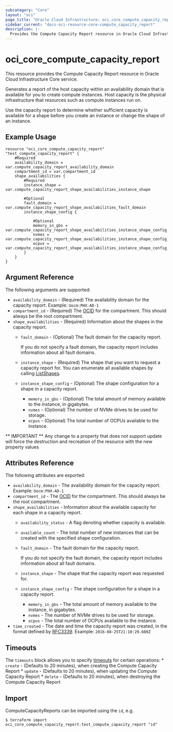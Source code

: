 ```yaml
---
subcategory: "Core"
layout: "oci"
page_title: "Oracle Cloud Infrastructure: oci_core_compute_capacity_report"
sidebar_current: "docs-oci-resource-core-compute_capacity_report"
description: |-
  Provides the Compute Capacity Report resource in Oracle Cloud Infrastructure Core service
---
```


# oci_core_compute_capacity_report
This resource provides the Compute Capacity Report resource in Oracle Cloud Infrastructure Core service.

Generates a report of the host capacity within an availability domain that is available for you
to create compute instances. Host capacity is the physical infrastructure that resources such as compute
instances run on.

Use the capacity report to determine whether sufficient capacity is available for a shape before
you create an instance or change the shape of an instance.


## Example Usage

```hcl
resource "oci_core_compute_capacity_report" "test_compute_capacity_report" {
	#Required
	availability_domain = var.compute_capacity_report_availability_domain
	compartment_id = var.compartment_id
	shape_availabilities {
		#Required
		instance_shape = var.compute_capacity_report_shape_availabilities_instance_shape

		#Optional
		fault_domain = var.compute_capacity_report_shape_availabilities_fault_domain
		instance_shape_config {

			#Optional
			memory_in_gbs = var.compute_capacity_report_shape_availabilities_instance_shape_config_memory_in_gbs
			nvmes = var.compute_capacity_report_shape_availabilities_instance_shape_config_nvmes
			ocpus = var.compute_capacity_report_shape_availabilities_instance_shape_config_ocpus
		}
	}
}
```

## Argument Reference

The following arguments are supported:

* `availability_domain` - (Required) The availability domain for the capacity report.  Example: `Uocm:PHX-AD-1` 
* `compartment_id` - (Required) The [OCID](https://docs.cloud.oracle.com/iaas/Content/General/Concepts/identifiers.htm) for the compartment. This should always be the root compartment. 
* `shape_availabilities` - (Required) Information about the shapes in the capacity report. 
	* `fault_domain` - (Optional) The fault domain for the capacity report.

		If you do not specify a fault domain, the capacity report includes information about all fault domains. 
	* `instance_shape` - (Required) The shape that you want to request a capacity report for. You can enumerate all available shapes by calling [ListShapes](https://docs.cloud.oracle.com/iaas/api/#/en/iaas/latest/Shape/ListShapes). 
	* `instance_shape_config` - (Optional) The shape configuration for a shape in a capacity report. 
		* `memory_in_gbs` - (Optional) The total amount of memory available to the instance, in gigabytes. 
		* `nvmes` - (Optional) The number of NVMe drives to be used for storage. 
		* `ocpus` - (Optional) The total number of OCPUs available to the instance. 


** IMPORTANT **
Any change to a property that does not support update will force the destruction and recreation of the resource with the new property values

## Attributes Reference

The following attributes are exported:

* `availability_domain` - The availability domain for the capacity report.  Example: `Uocm:PHX-AD-1` 
* `compartment_id` - The [OCID](https://docs.cloud.oracle.com/iaas/Content/General/Concepts/identifiers.htm) for the compartment. This should always be the root compartment. 
* `shape_availabilities` - Information about the available capacity for each shape in a capacity report. 
	* `availability_status` - A flag denoting whether capacity is available.
	* `available_count` - The total number of new instances that can be created with the specified shape configuration.
	* `fault_domain` - The fault domain for the capacity report.

		If you do not specify the fault domain, the capacity report includes information about all fault domains. 
	* `instance_shape` - The shape that the capacity report was requested for. 
	* `instance_shape_config` - The shape configuration for a shape in a capacity report. 
		* `memory_in_gbs` - The total amount of memory available to the instance, in gigabytes. 
		* `nvmes` - The number of NVMe drives to be used for storage. 
		* `ocpus` - The total number of OCPUs available to the instance. 
* `time_created` - The date and time the capacity report was created, in the format defined by [RFC3339](https://tools.ietf.org/html/rfc3339).  Example: `2016-08-25T21:10:29.600Z` 

## Timeouts

The `timeouts` block allows you to specify [timeouts](https://registry.terraform.io/providers/oracle/oci/latest/docs/guides/changing_timeouts) for certain operations:
	* `create` - (Defaults to 20 minutes), when creating the Compute Capacity Report
	* `update` - (Defaults to 20 minutes), when updating the Compute Capacity Report
	* `delete` - (Defaults to 20 minutes), when destroying the Compute Capacity Report


## Import

ComputeCapacityReports can be imported using the `id`, e.g.

```
$ terraform import oci_core_compute_capacity_report.test_compute_capacity_report "id"
```

